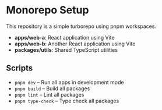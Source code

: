 # Monorepo Setup

This repository is a simple turborepo using pnpm workspaces.

- **apps/web-a**: React application using Vite
- **apps/web-b**: Another React application using Vite
- **packages/utils**: Shared TypeScript utilities

## Scripts

- `pnpm dev` – Run all apps in development mode
- `pnpm build` – Build all packages
- `pnpm lint` – Lint all packages
- `pnpm type-check` – Type check all packages
